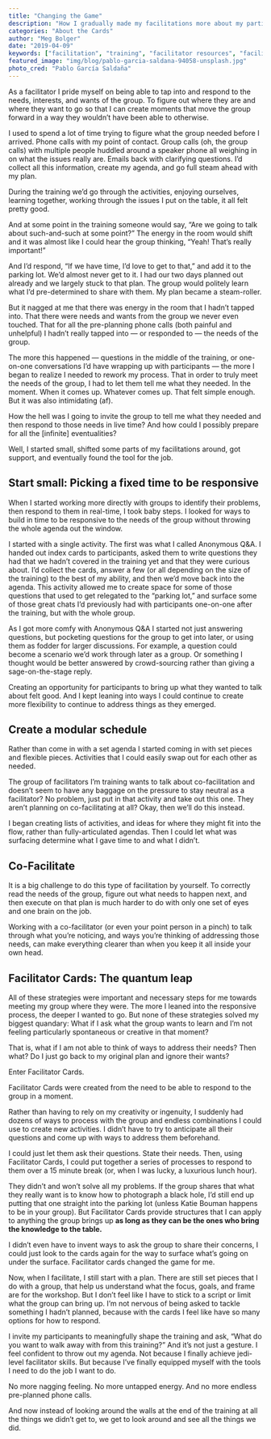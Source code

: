 ```yaml
---
title: "Changing the Game"
description: "How I gradually made my facilitations more about my participants than my plan."
categories: "About the Cards"
author: "Meg Bolger"
date: "2019-04-09"
keywords: ["facilitation", "training", "facilitator resources", "facilitator tools", "facilitator cards", "training resources"]
featured_image: "img/blog/pablo-garcia-saldana-94058-unsplash.jpg"
photo_cred: "Pablo García Saldaña"
---
```

As a facilitator I pride myself on being able to tap into and respond to the needs, interests, and wants of the group. To figure out where they are and where they want to go so that I can create moments that move the group forward in a way they wouldn’t have been able to otherwise.

I used to spend a lot of time trying to figure what the group needed before I arrived. Phone calls with my point of contact. Group calls (oh, the group calls) with multiple people huddled around a speaker phone all weighing in on what the issues really are. Emails back with clarifying questions. I’d collect all this information, create my agenda, and go full steam ahead with my plan.

During the training we’d go through the activities, enjoying ourselves, learning together, working through the issues I put on the table, it all felt pretty good.

And at some point in the training someone would say, “Are we going to talk about such-and-such at some point?” The energy in the room would shift and it was almost like I could hear the group thinking, “Yeah! That’s really important!”

And I’d respond, “If we have time, I’d love to get to that,” and add it to the parking lot.
We’d almost never get to it. I had our two days planned out already and we largely stuck to that plan. The group would politely learn what I’d pre-determined to share with them. My plan became a steam-roller.

But it nagged at me that there was energy in the room that I hadn’t tapped into. That there were needs and wants from the group we never even touched. That for all the pre-planning phone calls (both painful and unhelpful) I hadn’t really tapped into — or responded to — the needs of the group.

The more this happened — questions in the middle of the training, or one-on-one conversations I’d have wrapping up with participants — the more I began to realize I needed to rework my process. That in order to truly meet the needs of the group, I had to let them tell me what they needed. In the moment. When it comes up. Whatever comes up.
That felt simple enough. But it was also intimidating (af).

How the hell was I going to invite the group to tell me what they needed and then respond to those needs in live time? And how could I possibly prepare for all the [infinite] eventualities?

Well, I started small, shifted some parts of my facilitations around, got support, and eventually found the tool for the job.

## Start small: Picking a fixed time to be responsive

When I started working more directly with groups to identify their problems, then respond to them in real-time, I took baby steps. I looked for ways to build in time to be responsive to the needs of the group without throwing the whole agenda out the window.

I started with a single activity. The first was what I called Anonymous Q&A. I handed out index cards to participants, asked them to write questions they had that we hadn’t covered in the training yet and that they were curious about. I’d collect the cards, answer a few (or all depending on the size of the training) to the best of my ability, and then we’d move back into the agenda. This activity allowed me to create space for some of those questions that used to get relegated to the “parking lot,” and surface some of those great chats I’d previously had with participants one-on-one after the training, but with the whole group.

As I got more comfy with Anonymous Q&A I started not just answering questions, but pocketing questions for the group to get into later, or using them as fodder for larger discussions. For example, a question could become a scenario we’d work through later as a group. Or something I thought would be better answered by crowd-sourcing rather than giving a sage-on-the-stage reply.

Creating an opportunity for participants to bring up what they wanted to talk about felt good. And I kept leaning into ways I could continue to create more flexibility to continue to address things as they emerged.

## Create a modular schedule

Rather than come in with a set agenda I started coming in with set pieces and flexible pieces. Activities that I could easily swap out for each other as needed.

The group of facilitators I’m training wants to talk about co-facilitation and doesn’t seem to have any baggage on the pressure to stay neutral as a facilitator? No problem, just put in that activity and take out this one. They aren’t planning on co-facilitating at all? Okay, then we’ll do this instead.

I began creating lists of activities, and ideas for where they might fit into the flow, rather than fully-articulated agendas. Then I could let what was surfacing determine what I gave time to and what I didn’t.

## Co-Facilitate

It is a big challenge to do this type of facilitation by yourself. To correctly read the needs of the group, figure out what needs to happen next, and then execute on that plan is much harder to do with only one set of eyes and one brain on the job.

Working with a co-facilitator (or even your point person in a pinch) to talk through what you’re noticing, and ways you’re thinking of addressing those needs, can make everything clearer than when you keep it all inside your own head.

## Facilitator Cards: The quantum leap

All of these strategies were important and necessary steps for me towards meeting my group where they were. The more I leaned into the responsive process, the deeper I wanted to go. But none of these strategies solved my biggest quandary: What if I ask what the group wants to learn and I’m not feeling particularly spontaneous or creative in that moment?

That is, what if I am not able to think of ways to address their needs? Then what? Do I just go back to my original plan and ignore their wants?

Enter Facilitator Cards.

Facilitator Cards were created from the need to be able to respond to the group in a moment.

Rather than having to rely on my creativity or ingenuity, I suddenly had dozens of ways to process with the group and endless combinations I could use to create new activities. I didn’t have to try to anticipate all their questions and come up with ways to address them beforehand.

I could just let them ask their questions. State their needs. Then, using Facilitator Cards, I could put together a series of processes to respond to them over a 15 minute break (or, when I was lucky, a luxurious lunch hour).

They didn’t and won’t solve all my problems.  If the group shares that what they really want is to  know how to photograph a black hole, I’d still end up putting that one straight into the parking lot (unless Katie Bouman happens to be in your group). But Facilitator Cards provide structures that I can apply to anything the group brings up **as long as they can be the ones who bring the knowledge to the table.**

I didn’t even have to invent ways to ask the group to share their concerns, I could just look to the cards again for the way to surface what’s going on under the surface.
Facilitator cards changed the game for me.

Now, when I facilitate, I still start with a plan. There are still set pieces that I do with a group, that help us understand what the focus, goals, and frame are for the workshop. But I don’t feel like I have to stick to a script or limit what the group can bring up. I’m not nervous of being asked to tackle something I hadn’t planned, because with the cards I feel like have so many options for how to respond.

I invite my participants to meaningfully shape the training and ask, “What do you want to walk away with from this training?” And it’s not just a gesture. I feel confident to throw out my agenda. Not because I finally achieve jedi-level facilitator skills. But because I’ve finally equipped myself with the tools I need to do the job I want to do.

No more nagging feeling. No more untapped energy. And no more endless pre-planned phone calls.

And now instead of looking around the walls at the end of the training at all the things we didn’t get to, we get to look around and see all the things we did.
